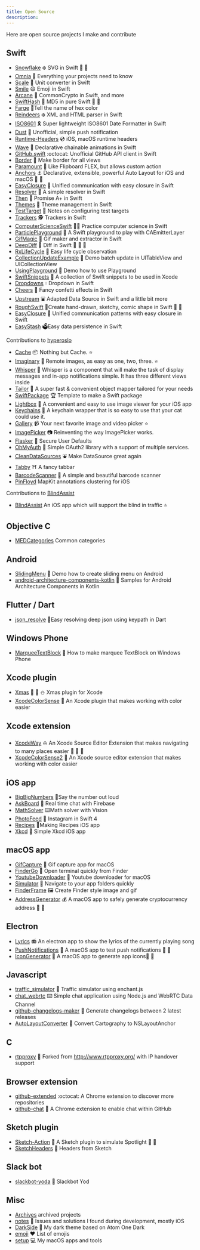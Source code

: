 ```yaml
---
title: Open Source
description:
---
```


Here are open source projects I make and contribute

## Swift

- [Snowflake](https://github.com/onmyway133/Snowflake) ❄️ SVG in Swift 🚀 🚀 
- [Omnia](https://github.com/onmyway133/Omnia) 🗿 Everything your projects need to know
- [Scale](https://github.com/onmyway133/Scale) 🎏 Unit converter in Swift
- [Smile](https://github.com/onmyway133/Smile) 😄 Emoji in Swift
- [Arcane](https://github.com/onmyway133/Arcane) 🔱 CommonCrypto in Swift, and more
- [SwiftHash](https://github.com/onmyway133/SwiftHash) 🍕 MD5 in pure Swift 🚀 🚀 
- [Farge](https://github.com/onmyway133/Farge) 🎈Tell the name of hex color
- [Reindeers](https://github.com/onmyway133/Reindeers) ❄️ XML and HTML parser in Swift
- [ISO8601](https://github.com/onmyway133/ISO8601) 🎗 Super lightweight ISO8601 Date Formatter in Swift
- [Dust](https://github.com/onmyway133/Dust) 🚀 Unofficial, simple push notification
- [Runtime-Headers](https://github.com/onmyway133/Runtime-Headers) 💿 iOS, macOS runtime headers
- [Wave](https://github.com/onmyway133/Wave) 🌊 Declarative chainable animations in Swift
- [GitHub.swift](https://github.com/onmyway133/Github.swift) :octocat: Unofficial GitHub API client in Swift
- [Border](https://github.com/onmyway133/Border) 📐 Make border for all views
- [Paramount](https://github.com/onmyway133/Paramount) 🗼 Like Flipboard FLEX, but allows custom action
- [Anchors](https://github.com/onmyway133/Anchors) ⚓️ Declarative, extensible, powerful Auto Layout for iOS and macOS 🚀 🚀 
- [EasyClosure](https://github.com/onmyway133/EasyClosure) 🍩 Unified communication with easy closure in Swift
- [Resolver](https://github.com/onmyway133/Resolver) 🎊 A simple resolver in Swift
- [Then](https://github.com/onmyway133/Then) 🏃 Promise A+ in Swift
- [Themes](https://github.com/onmyway133/Themes) 👕 Theme management in Swift
- [TestTarget](https://github.com/onmyway133/TestTarget) 🐳 Notes on configuring test targets
- [Trackers](https://github.com/onmyway133/Trackers) 🕵️ Trackers in Swift
- [ComputerScienceSwift](https://github.com/onmyway133/ComputerScienceSwift) 👨‍💻 Practice computer science in Swift
- [ParticlePlayground](https://github.com/onmyway133/ParticlePlayground) 🎊 A Swift playground to play with CAEmitterLayer
- [GifMagic](https://github.com/onmyway133/GifMagic) 💈 Gif maker and extractor in Swift
- [DeepDiff](https://github.com/onmyway133/DeepDiff) 🦀 Diff in Swift 🚀 🚀 🚀 
- [RxLifeCycle](https://github.com/onmyway133/RxLifeCycle) 🐹 Easy life cycle observation
- [CollectionUpdateExample](https://github.com/onmyway133/CollectionUpdateExample) 🛶 Demo batch update in UITableView and UICollectionView
- [UsingPlayground](https://github.com/onmyway133/UsingPlayground) 👶 Demo how to use Playground
- [SwiftSnippets](https://github.com/onmyway133/SwiftSnippets) 🍮 A collection of Swift snippets to be used in Xcode
- [Dropdowns](https://github.com/onmyway133/Dropdowns) 💧 Dropdown in Swift
- [Cheers](https://github.com/onmyway133/Cheers) 🎊 Fancy confetti effects in Swift
- [Upstream](https://github.com/onmyway133/Upstream) ⛲️ Adapted Data Source in Swift and a little bit more
- [RoughSwift](https://github.com/onmyway133/RoughSwift) 🎃Create hand-drawn, sketchy, comic shape in Swift 🚀 🚀 
- [EasyClosure](https://github.com/onmyway133/EasyClosure) 🍩 Unified communication patterns with easy closure in Swift
- [EasyStash](https://github.com/onmyway133/EasyStash) 🗳Easy data persistence in Swift

Contributions to [hyperoslo](https://github.com/hyperoslo)

- [Cache](https://github.com/hyperoslo/Cache) 📦 Nothing but Cache. ⭐️ 
- [Imaginary](https://github.com/hyperoslo/Imaginary) 🦄 Remote images, as easy as one, two, three.  ⭐️ 
- [Whisper](https://github.com/hyperoslo/Whisper) 📣 Whisper is a component that will make the task of display messages and in-app notifications simple. It has three different views inside
- [Tailor](https://github.com/zenangst/Tailor) 👔 A super fast & convenient object mapper tailored for your needs
- [SwiftPackage](https://github.com/hyperoslo/SwiftPackage) 🏆 Template to make a Swift package
- [Lightbox](https://github.com/hyperoslo/Lightbox) 🌌 A convenient and easy to use image viewer for your iOS app
- [Keychains](https://github.com/hyperoslo/Keychains) 🔑 A keychain wrapper that is so easy to use that your cat could use it.
- [Gallery](https://github.com/hyperoslo/Gallery) 📹 Your next favorite image and video picker ⭐️ 
- [ImagePicker](https://github.com/hyperoslo/ImagePicker) 📷 Reinventing the way ImagePicker works.
- [Flasker](https://github.com/hyperoslo/Flasker) 🍶 Secure User Defaults
- [OhMyAuth](https://github.com/hyperoslo/OhMyAuth) 🔐 Simple OAuth2 library with a support of multiple services.
- [CleanDataSources](https://github.com/hyperoslo/CleanDataSources) ⛲️ Make DataSource great again
- [Tabby](https://github.com/hyperoslo/Tabby) ⛩ A fancy tabbar
- [BarcodeScanner](https://github.com/hyperoslo/BarcodeScanner) 🔎 A simple and beautiful barcode scanner
- [PinFloyd](https://github.com/hyperoslo/PinFloyd) MapKit annotations clustering for iOS

Contributions to [BlindAssist](https://github.com/BlindAssist)

- [BlindAssist](https://github.com/BlindAssist/blindassist-ios) An iOS app which will support the blind in traffic ⭐️ 

## Objective C

- [MEDCategories](https://github.com/2359media/MEDCategories) Common categories

## Android

- [SlidingMenu](https://github.com/onmyway133/SlidingMenu) 🎿 Demo how to create sliding menu on Android
- [android-architecture-components-kotlin](https://github.com/onmyway133/android-architecture-components-kotlin) 🥋 Samples for Android Architecture Components in Kotlin

## Flutter / Dart

- [json_resolve](https://github.com/onmyway133/json_resolve) 🐰Easy resolving deep json using keypath in Dart

## Windows Phone

- [MarqueeTextBlock](https://github.com/onmyway133/MarqueeTextBlock) 🌴 How to make marquee TextBlock on Windows Phone

## Xcode plugin

- [Xmas](https://github.com/onmyway133/Xmas) 🎅 🎄 ⛄️ Xmas plugin for Xcode
- [XcodeColorSense](https://github.com/onmyway133/XcodeColorSense) 🎈 An Xcode plugin that makes working with color easier

## Xcode extension

- [XcodeWay](https://github.com/onmyway133/XcodeWay) ⛵️ An Xcode Source Editor Extension that makes navigating to many places easier 🚀 🚀 🚀 
- [XcodeColorSense2](https://github.com/onmyway133/XcodeColorSense2) 🎈 An Xcode source editor extension that makes working with color easier

## iOS app

- [BigBigNumbers](https://github.com/onmyway133/BigBigNumbers) 🔢Say the number out loud
- [AskBoard](https://github.com/onmyway133/archives/tree/master/AskBoard) 🙋 Real time chat with Firebase
- [MathSolver](https://github.com/onmyway133/MathSolver) ⌨️Math solver with Vision
- [PhotoFeed](https://github.com/onmyway133/PhotoFeed) 🛵 Instagram in Swift 4
- [Recipes](https://github.com/onmyway133/Recipes) 🍣Making Recipes iOS app
- [Xkcd](https://github.com/onmyway133/Xkcd)  🦄 Simple Xkcd iOS app

## macOS app

- [GifCapture](https://github.com/onmyway133/GifCapture) 🏇 Gif capture app for macOS
- [FinderGo](https://github.com/onmyway133/FinderGo) 🐢 Open terminal quickly from Finder
- [YoutubeDownloader](https://github.com/onmyway133/YoutubeDownloader) 🐧 Youtube downloader for macOS
- [Simulator](https://github.com/onmyway133/Simulator) 📱 Navigate to your app folders quickly
- [FinderFrame](https://github.com/onmyway133/FinderFrame) 🖼  Create Finder style image and gif
- [AddressGenerator](https://github.com/onmyway133/AddressGenerator) 💰 A macOS app to safely generate cryptocurrency address 🚀 🚀 

## Electron

- [Lyrics](https://github.com/onmyway133/Lyrics) 📻 An electron app to show the lyrics of the currently playing song
- [PushNotifications](https://github.com/onmyway133/PushNotifications) 🐉 A macOS app to test push notifications 🚀 🚀 
- [IconGenerator](https://github.com/onmyway133/IconGenerator) 🍱 A macOS app to generate app icons🚀 🚀 

## Javascript

- [traffic_simulator](https://github.com/onmyway133/traffic_simulator) 🚗 Traffic simulator using enchant.js
- [chat_webrtc](https://github.com/onmyway133/chat_webrtc) ⌨️ Simple chat application using Node.js and WebRTC Data Channel
- [github-changelogs-maker](https://github.com/onmyway133/github-changelogs-maker) 🍻 Generate changelogs between 2 latest releases
- [AutoLayoutConverter](https://gist.github.com/onmyway133/c486939f82fc4d3a8ed4be21538fdd32) 🐜  Convert Cartography to NSLayoutAnchor

## C

- [rtpproxy](https://github.com/onmyway133/rtpproxy) 🥂 Forked from http://www.rtpproxy.org/ with IP handover support

## Browser extension

- [github-extended](https://github.com/onmyway133/github-extended) :octocat: A Chrome extension to discover more repositories
- [github-chat](https://github.com/onmyway133/github-chat) 💬 A Chrome extension to enable chat within GitHub

## Sketch plugin

- [Sketch-Action](https://github.com/onmyway133/Sketch-Action) 🔎 A Sketch plugin to simulate Spotlight 🚀 🚀 
- [SketchHeaders](https://github.com/onmyway133/SketchHeaders) 🎨 Headers from Sketch

## Slack bot

- [slackbot-yoda](https://github.com/onmyway133/slackbot-yoda) 💍 Slackbot Yod

## Misc

- [Archives](https://github.com/onmyway133/Archives) archived projects
- [notes](https://github.com/onmyway133/notes) 📔 Issues and solutions I found during development, mostly iOS
- [DarkSide](https://github.com/onmyway133/DarkSide) 🌌 My dark theme based on Atom One Dark
- [emoji](https://github.com/onmyway133/emoji) ❤️ List of emojis
- [setup](https://github.com/onmyway133/setup) 💻 My macOS apps and tools
 
